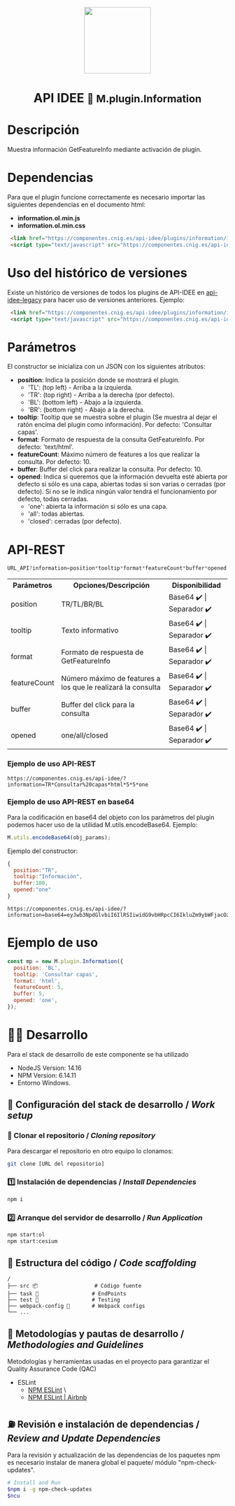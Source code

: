 <p align="center">
  <img src="https://www.ign.es/resources/viewer/images/logoApiCnig0.5.png" height="152" />
</p>
<h1 align="center"><strong>API IDEE</strong> <small>🔌 M.plugin.Information</small></h1>

# Descripción

Muestra información GetFeatureInfo mediante activación de plugin.

# Dependencias

Para que el plugin funcione correctamente es necesario importar las siguientes dependencias en el documento html:

- **information.ol.min.js**
- **information.ol.min.css**


```html
 <link href="https://componentes.cnig.es/api-idee/plugins/information/information.ol.min.css" rel="stylesheet" />
 <script type="text/javascript" src="https://componentes.cnig.es/api-idee/plugins/information/information.ol.min.js"></script>
```

# Uso del histórico de versiones

Existe un histórico de versiones de todos los plugins de API-IDEE en [api-idee-legacy](https://github.com/Desarrollos-IDEE/API-IDEE/tree/master/api-idee-legacy/plugins) para hacer uso de versiones anteriores.
Ejemplo:
```html
 <link href="https://componentes.cnig.es/api-idee/plugins/information/information-1.0.0.ol.min.css" rel="stylesheet" />
 <script type="text/javascript" src="https://componentes.cnig.es/api-idee/plugins/information/information-1.0.0.ol.min.js"></script>
```


# Parámetros

El constructor se inicializa con un JSON con los siguientes atributos:

- **position**: Indica la posición donde se mostrará el plugin.
  - 'TL': (top left) - Arriba a la izquierda.
  - 'TR': (top right) - Arriba a la derecha (por defecto).
  - 'BL': (bottom left) - Abajo a la izquierda.
  - 'BR': (bottom right) - Abajo a la derecha.
- **tooltip**: Tooltip que se muestra sobre el plugin (Se muestra al dejar el ratón encima del plugin como información). Por defecto: 'Consultar capas'.
- **format**: Formato de respuesta de la consulta GetFeatureInfo. Por defecto: 'text/html'.
- **featureCount**: Máximo número de features a los que realizar la consulta. Por defecto: 10.
- **buffer**: Buffer del click para realizar la consulta. Por defecto: 10.
- **opened**: Indica si queremos que la información devuelta esté abierta por defecto si sólo es una capa, abiertas todas si son varias o cerradas (por defecto). Si no se le indica ningún valor tendrá el funcionamiento por defecto, todas cerradas.
  - 'one': abierta la información si sólo es una capa.
  - 'all': todas abiertas.
  - 'closed': cerradas (por defecto).

# API-REST

```javascript
URL_API?information=position*tooltip*format*featureCount*buffer*opened
```

<table>
  <tr>
    <th>Parámetros</th>
    <th>Opciones/Descripción</th>
    <th>Disponibilidad</th>
  </tr>
  <tr>
    <td>position</td>
    <td>TR/TL/BR/BL</td>
    <td>Base64 ✔️ | Separador ✔️</td>
  </tr>
  <tr>
    <td>tooltip</td>
    <td>Texto informativo</td>
    <td>Base64 ✔️ | Separador ✔️</td>
  </tr>
  <tr>
    <td>format</td>
    <td>Formato de respuesta de GetFeatureInfo</td>
    <td>Base64 ✔️ | Separador ✔️</td>
  </tr>
  <tr>
    <td>featureCount</td>
    <td>Número máximo de features a los que le realizará la consulta</td>
    <td>Base64 ✔️ | Separador ✔️</td>
  </tr>
  <tr>
    <td>buffer</td>
    <td>Buffer del click para la consulta</td>
    <td>Base64 ✔️ | Separador ✔️</td>
  </tr>
  <tr>
    <td>opened</td>
    <td>one/all/closed</td>
    <td>Base64 ✔️ | Separador ✔️</td>
  </tr>
</table>


### Ejemplo de uso API-REST

```
https://componentes.cnig.es/api-idee/?information=TR*Consultar%20capas*html*5*5*one
```

### Ejemplo de uso API-REST en base64

Para la codificación en base64 del objeto con los parámetros del plugin podemos hacer uso de la utilidad M.utils.encodeBase64.
Ejemplo:
```javascript
M.utils.encodeBase64(obj_params);
```

Ejemplo del constructor:
```javascript
{
  position:"TR",
  tooltip:"Información",
  buffer:100,
  opened:"one"
}
```
```
https://componentes.cnig.es/api-idee/?information=base64=eyJwb3NpdGlvbiI6IlRSIiwidG9vbHRpcCI6IkluZm9ybWFjacOzbiIsImJ1ZmZlciI6MTAwLCJvcGVuZWQiOiJvbmUifQ==
```

# Ejemplo de uso

```javascript
const mp = new M.plugin.Information({
  position: 'BL',
  tooltip: 'Consultar capas',
  format: 'html',
  featureCount: 5,
  buffer: 5,
  opened: 'one',
});
```

# 👨‍💻 Desarrollo

Para el stack de desarrollo de este componente se ha utilizado

* NodeJS Version: 14.16
* NPM Version: 6.14.11
* Entorno Windows.

## 📐 Configuración del stack de desarrollo / *Work setup*


### 🐑 Clonar el repositorio / *Cloning repository*

Para descargar el repositorio en otro equipo lo clonamos:

```bash
git clone [URL del repositorio]
```

### 1️⃣ Instalación de dependencias / *Install Dependencies*

```bash
npm i
```

### 2️⃣ Arranque del servidor de desarrollo / *Run Application*

```bash
npm start:ol
npm start:cesium
```

## 📂 Estructura del código / *Code scaffolding*

```any
/
├── src 📦                  # Código fuente
├── task 📁                 # EndPoints
├── test 📁                 # Testing
├── webpack-config 📁       # Webpack configs
└── ...
```
## 📌 Metodologías y pautas de desarrollo / *Methodologies and Guidelines*

Metodologías y herramientas usadas en el proyecto para garantizar el Quality Assurance Code (QAC)

* ESLint
  * [NPM ESLint](https://www.npmjs.com/package/eslint) \
  * [NPM ESLint | Airbnb](https://www.npmjs.com/package/eslint-config-airbnb)

## ⛽️ Revisión e instalación de dependencias / *Review and Update Dependencies*

Para la revisión y actualización de las dependencias de los paquetes npm es necesario instalar de manera global el paquete/ módulo "npm-check-updates".

```bash
# Install and Run
$npm i -g npm-check-updates
$ncu
```
